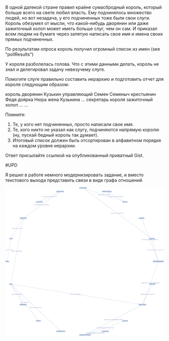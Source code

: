 
В одной далекой стране правил крайне сумасбродный король, который больше всего на свете любил власть.
Ему подчинялось множество людей, но вот незадача, у его подчиненных тоже были свои слуги.
Король обезумел от мысли, что какой-нибудь дворянин или даже зажиточный холоп может иметь больше слуг, чем он сам.
И приказал всем людям на бумаге через запятую написать свое имя и имена своих прямых подчиненных.

По результатам опроса король получил огромный список из имен (see "pollResults")

У короля разболелась голова. Что с этими данными делать, король не знал и делегировал задачу невезучему слуге.

Помогите слуге правильно составить иерархию и подготовить  отчет для короля следующим образом:

 король
     дворянин Кузькин
        управляющий Семен Семеныч
           крестьянин Федя
           доярка Нюра
        жена Кузькина
                 ...
     секретарь короля
        зажиточный холоп
           ...
           ...
           
Помните:

1. Те, у кого нет подчиненных, просто написали свое имя.
2. Те, кого никто не указал как слугу, подчиняются напрямую королю (ну, пускай бедный король так думает).
3. Итоговый список должен быть отсортирован в алфавитном порядке на каждом уровне иерархии.

Ответ присылайте ссылкой на опубликованный приватный Gist.

#UPD 
 
 Я решил в работе немного модернизировать задание, и вместо текстового выхода представить связи в виде графа отношений


![alt text](./src/test/resources/graph.png)